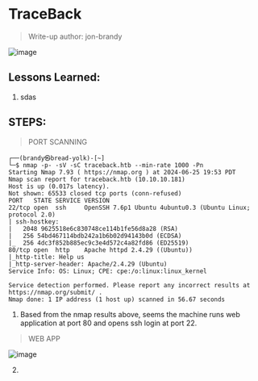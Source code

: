 # TraceBack
> Write-up author: jon-brandy


![image](https://github.com/jon-brandy/hackthebox/assets/70703371/a5389983-7994-42b7-87d6-c39c262b8597)


## Lessons Learned:
1. sdas

## STEPS:
> PORT SCANNING

```
┌──(brandy㉿bread-yolk)-[~]
└─$ nmap -p- -sV -sC traceback.htb --min-rate 1000 -Pn
Starting Nmap 7.93 ( https://nmap.org ) at 2024-06-25 19:53 PDT
Nmap scan report for traceback.htb (10.10.10.181)
Host is up (0.017s latency).
Not shown: 65533 closed tcp ports (conn-refused)
PORT   STATE SERVICE VERSION
22/tcp open  ssh     OpenSSH 7.6p1 Ubuntu 4ubuntu0.3 (Ubuntu Linux; protocol 2.0)
| ssh-hostkey: 
|   2048 9625518e6c830748ce114b1fe56d8a28 (RSA)
|   256 54bd467114bdb242a1b6b02d94143b0d (ECDSA)
|_  256 4dc3f852b885ec9c3e4d572c4a82fd86 (ED25519)
80/tcp open  http    Apache httpd 2.4.29 ((Ubuntu))
|_http-title: Help us
|_http-server-header: Apache/2.4.29 (Ubuntu)
Service Info: OS: Linux; CPE: cpe:/o:linux:linux_kernel

Service detection performed. Please report any incorrect results at https://nmap.org/submit/ .
Nmap done: 1 IP address (1 host up) scanned in 56.67 seconds
```

1. Based from the nmap results above, seems the machine runs web application at port 80 and opens ssh login at port 22.

> WEB APP

![image](https://github.com/jon-brandy/hackthebox/assets/70703371/0ed872db-def1-40fd-b05b-f01b2f8d6548)


2. 
